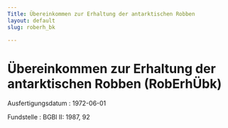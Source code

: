 ```yaml
---
Title: Übereinkommen zur Erhaltung der antarktischen Robben
layout: default
slug: roberh_bk

---
```


# Übereinkommen zur Erhaltung der antarktischen Robben (RobErhÜbk)

Ausfertigungsdatum
:   1972-06-01

Fundstelle
:   BGBl II: 1987, 92

